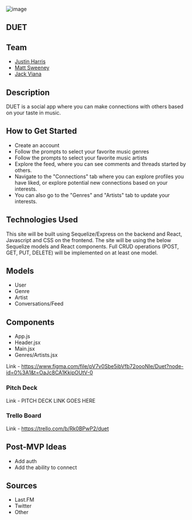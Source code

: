 
![image](https://tinypic.host/images/2022/11/30/Screenshot-2022-11-29-at-5.28.54-PM.png)

## DUET

## Team
- [Justin Harris](https://www.linkedin.com/in/justin-harris1/)
- [Matt Sweeney](https://www.linkedin.com/in/sweeney-matt/)
- [Jack Viana](https://www.linkedin.com/in/jack-viana/)

## Description

DUET is a social app where you can make connections with others based on your taste in music. 

## How to Get Started

- Create an account 
- Follow the prompts to select your favorite music genres
- Follow the prompts to select your favorite music artists
- Explore the feed, where you can see comments and threads started by others.
- Navigate to the "Connections" tab where you can explore profiles you have liked, or explore potential new connections based on your interests.
- You can also go to the "Genres" and "Artists" tab to update your interests. 


## Technologies Used

This site will be built using Sequelize/Express on the backend and React, Javascript and CSS on the frontend. The site will be using the below Sequelize models and React components. Full CRUD operations (POST, GET, PUT, DELETE) will be implemented on at least one model.

## Models
- User
- Genre
- Artist
- Conversations/Feed

## Components
- App.js
- Header.jsx
- Main.jsx
- Genres/Artists.jsx


Link - https://www.figma.com/file/pV7v0Sbe5ibVfb72oooNIe/Duet?node-id=0%3A1&t=OaJc8CA1KkipOUtV-0

### Pitch Deck
Link - PITCH DECK LINK GOES HERE

### Trello Board
Link - https://trello.com/b/Rk0BPwP2/duet

## Post-MVP Ideas

- Add auth
- Add the ability to connect


## Sources
- Last.FM
- Twitter
- Other

